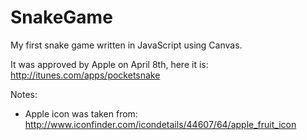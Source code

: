 SnakeGame
=========

My first snake game written in JavaScript using Canvas.

It was approved by Apple on April 8th, here it is: http://itunes.com/apps/pocketsnake

Notes:
- Apple icon was taken from:
  http://www.iconfinder.com/icondetails/44607/64/apple_fruit_icon
